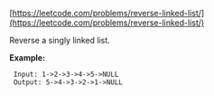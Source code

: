 [https://leetcode.com/problems/reverse-linked-list/](https://leetcode.com/problems/reverse-linked-list/)

Reverse a singly linked list.

**Example:**
```
 Input: 1->2->3->4->5->NULL
 Output: 5->4->3->2->1->NULL
```
